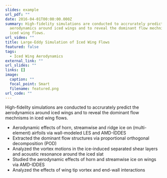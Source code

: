 ```yaml
---
slides: example
url_pdf: ""
date: 2016-04-01T00:00:00.000Z
summary: High-fidelity simulations are conducted to accrurately predict the
  aerodynamics around iced wings and to reveal the dominant flow mechnisms in
  iced wing flows.
url_video: ""
title: Large-Eddy Simulation of Iced Wing Flows
featured: false
tags:
  - Iced Wing Aerodynamics
external_link: ""
url_slides: ""
links: []
image:
  caption: ""
  focal_point: Smart
  filename: featured.png
url_code: ""
---
```

High-fidelity simulations are conducted to accrurately predict the aerodynamics around iced wings and to reveal the dominant flow mechnisms in iced wing flows.

* Aerodynamic effects of horn, streamwise and ridge ice on (multi-element) airfoils via wall-modeled LES and AMD-IDDES
* Extracted the dominant flow structures via proportional orthogonal decomposition (POD)
* Analyzed the vortex motions in the ice-induced separated shear layers and acoustic resonance around the iced slat
* Studied the aerodynamic effects of horn and streamwise ice on wings via AMD-IDDES
* Analyzed the effects of wing tip vortex and end-wall interactions